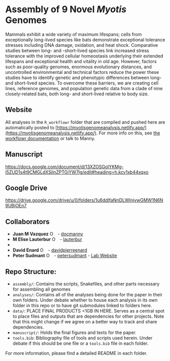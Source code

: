 Assembly of 9 Novel *Myotis* Genomes
====================================

Mammals exhibit a wide variety of maximum lifespans; cells from exceptionally long-lived species 
like bats demonstrate exceptional tolerance stresses including DNA damage, oxidation, and heat shock. 
Comparative studies between long- and -short-lived species link increased stress tolerance with the 
improved cellular homeostasis underlying their extended lifespans and exceptional health and 
vitality in old age. However, factors such as poor-quality genomes, enormous evolutionary distances, 
and uncontrolled environmental and technical factors reduce the power these studies have to identify 
genetic and phenotypic differences between long- and short-lived species. To overcome these barriers, 
we are creating cell lines, reference genomes, and population genetic data from a clade of nine 
closely-related bats, both long- and short-lived relative to body size. 

Website
---------

All analyses in the `R_workflowr` folder that are compiled and pushed here are automatically posted to 
[https://myotisgenomeanalysis.netlify.app/](https://myotisgenomeanalysis.netlify.app/). For more info on
this, see [the workflowr documentation](https://jdblischak.github.io/workflowr/) or talk to Manny.

Manuscript
-----------
https://docs.google.com/document/d/13XZOSGolYKMg-l5ZUD1s4t9CMGLdXSjlnZPTGiYW7lg/edit#heading=h.kcv1xb44xqxo

Google Drive
------------
https://drive.google.com/drive/u/0/folders/1u6ddlfaNnDLWInjywGMW1N6N9UBjOEn7

Collaborators
-------

* **Juan M Vazquez** <a itemprop="sameAs" content="https://orcid.org/0000-0001-8341-2390"
href="https://orcid.org/0000-0001-8341-2390" target="orcid.widget" rel="me noopener noreferrer" 
style="vertical-align:top;"><img src="https://orcid.org/sites/default/files/images/orcid_16x16.png" 
style="width:1em;margin-right:.5em;" alt="ORCID iD icon"></a> 
\- [docmanny](https://vazquez.bio)
* **M Elise Lauterbur** <a itemprop="sameAs" content="https://orcid.org/0000-0002-7362-3618"
href="https://orcid.org/0000-0002-7362-3618" target="orcid.widget" rel="me noopener noreferrer" 
style="vertical-align:top;"><img src="https://orcid.org/sites/default/files/images/orcid_16x16.png" 
style="width:1em;margin-right:.5em;" alt="ORCID iD icon"></a> 
\- [lauterbur](https://github.com/lauterbur)
* 
* **David Enard** <a itemprop="sameAs" content="https://orcid.org/0000-0002-7362-3618"
href="https://orcid.org/0000-0002-7362-3618" target="orcid.widget" rel="me noopener noreferrer" 
style="vertical-align:top;"><img src="https://orcid.org/sites/default/files/images/orcid_16x16.png" 
style="width:1em;margin-right:.5em;" alt="ORCID iD icon"></a> 
\- [davidpierreenard](https://github.com/DavidPierreEnard)
* **Peter Sudmant** <a itemprop="sameAs" content="https://orcid.org/0000-0003-2634-8016" 
href="https://orcid.org/0000-0003-2634-8016" target="orcid.widget" rel="me noopener noreferrer" 
style="vertical-align:top;"><img src="https://orcid.org/sites/default/files/images/orcid_16x16.png" 
style="width:1em;margin-right:.5em;" alt="ORCID iD icon"></a>
\- [petersudmant](https://github.com/petersudmant) 
\- [Lab Website](https://www.sudmantlab.org)


Repo Structure: 
-------

- `assembly/`: Contains the scripts, Snakefiles, and other parts necessary for assembling all genomes
- `analyses/`: Contains all of the analyses being done for the paper in their own folders. 
Under debate whether to house each analysis in its own folder in this repo or to have git submodules
linked to folders here.
- `data/`: PLACE FINAL PRODUCTS <1GB IN HERE. 
Serves as a central spot to place files and outputs that are dependencies for other projects. 
Note that this might change if we agree on a better way to track and share dependencies.
- `manuscript/`: Holds the final figures and texts for the paper.
- `tools.bib`: Bibliography file of tools and scripts used herein. Under debate if this should be one
file or a `tools.bib` file in each folder.


For more information, please find a detailed README in each folder. 
